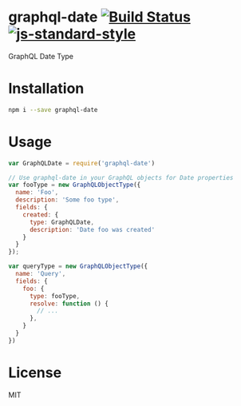 # graphql-date [![Build Status](https://travis-ci.org/tjmehta/graphql-date.svg)](https://travis-ci.org/tjmehta/graphql-date) [![js-standard-style](https://img.shields.io/badge/code%20style-standard-brightgreen.svg?style=flat)](http://standardjs.com/)
GraphQL Date Type

# Installation
```bash
npm i --save graphql-date
```

# Usage
```js
var GraphQLDate = require('graphql-date')

// Use graphql-date in your GraphQL objects for Date properties
var fooType = new GraphQLObjectType({
  name: 'Foo',
  description: 'Some foo type',
  fields: {
    created: {
      type: GraphQLDate,
      description: 'Date foo was created'
    }
  }
});

var queryType = new GraphQLObjectType({
  name: 'Query',
  fields: {
    foo: {
      type: fooType,
      resolve: function () {
        // ...
      },
    }
  }
})
```

# License
MIT
